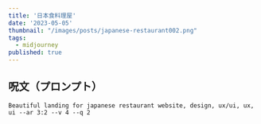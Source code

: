 ```yaml
---
title: '日本食料理屋'
date: '2023-05-05'
thumbnail: "/images/posts/japanese-restaurant002.png"
tags:
  - midjourney
published: true
---
```


## 呪文（プロンプト）
```
Beautiful landing for japanese restaurant website, design, ux/ui, ux, ui --ar 3:2 --v 4 --q 2
```